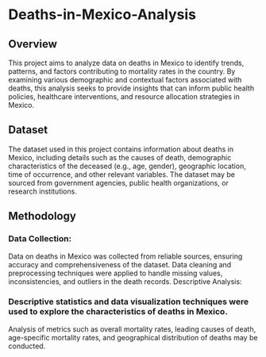 # Deaths-in-Mexico-Analysis
## Overview
This project aims to analyze data on deaths in Mexico to identify trends, patterns, and factors contributing to mortality rates in the country. By examining various demographic and contextual factors associated with deaths, this analysis seeks to provide insights that can inform public health policies, healthcare interventions, and resource allocation strategies in Mexico.

## Dataset
The dataset used in this project contains information about deaths in Mexico, including details such as the causes of death, demographic characteristics of the deceased (e.g., age, gender), geographic location, time of occurrence, and other relevant variables. The dataset may be sourced from government agencies, public health organizations, or research institutions.

## Methodology
### Data Collection:

Data on deaths in Mexico was collected from reliable sources, ensuring accuracy and comprehensiveness of the dataset.
Data cleaning and preprocessing techniques were applied to handle missing values, inconsistencies, and outliers in the death records.
Descriptive Analysis:

### Descriptive statistics and data visualization techniques were used to explore the characteristics of deaths in Mexico.
Analysis of metrics such as overall mortality rates, leading causes of death, age-specific mortality rates, and geographical distribution of deaths may be conducted.
